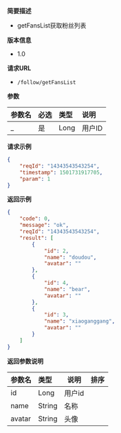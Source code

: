 **简要描述** 
- getFansList获取粉丝列表

**版本信息**
- 1.0

**请求URL** 
- `/follow/getFansList `

**参数** 

|参数名|必选|类型|说明|
|:---- |:---   |:---|:----- |
|_ |是 | Long | 用户ID |


**请求示例**

```JSON
{
    "reqId": "14343543543254",
    "timestamp": 1501731917705,
    "param": 1
}
```



 **返回示例**

```JSON
{
    "code": 0,
    "message": "ok",
    "reqId": "14343543543254",
    "result": [
        {
            "id": 2,
            "name": "doudou",
            "avatar": ""
        },
        {
            "id": 4,
            "name": "bear",
            "avatar": ""
        },
        {
            "id": 3,
            "name": "xiaoganggang",
            "avatar": ""
        }
    ]
}
```


 **返回参数说明** 

|参数名|类型|说明|排序|
|:----- |:-----|-----  |-----  |
|id | Long   |用户id  | 
|name |String |名称 |
|avatar |String |头像 |
